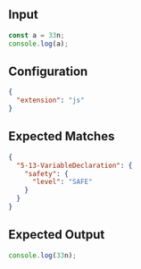 
## Input
```javascript input
const a = 33n;
console.log(a);
```

## Configuration
```json configuration
{
  "extension": "js"
}
```

## Expected Matches
```json expected matches
{
  "5-13-VariableDeclaration": {
    "safety": {
      "level": "SAFE"
    }
  }
}
```

## Expected Output
```javascript expected output
console.log(33n);
```
